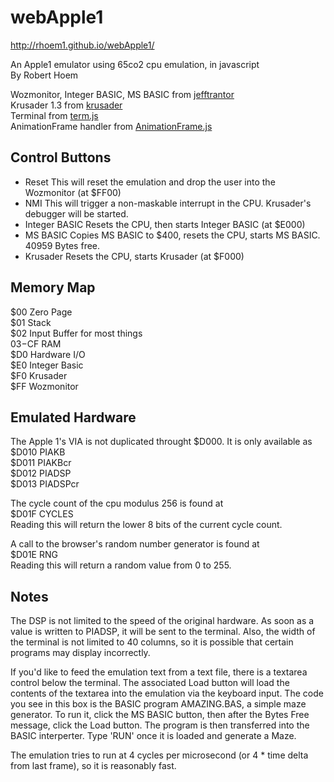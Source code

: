 # webApple1

http://rhoem1.github.io/webApple1/

An Apple1 emulator using 65co2 cpu emulation, in javascript  
By Robert Hoem

Wozmonitor, Integer BASIC,  MS BASIC from [jefftrantor][]  
Krusader 1.3 from [krusader][]  
Terminal from [term.js][]  
AnimationFrame handler from [AnimationFrame.js][]  

Control Buttons
---------------
* Reset
This will reset the emulation and drop the user into the Wozmonitor (at $FF00)
* NMI
This will trigger a non-maskable interrupt in the CPU.  Krusader's debugger will be started.
* Integer BASIC
Resets the CPU, then starts Integer BASIC (at $E000)
* MS BASIC
Copies MS BASIC to $400, resets the CPU, starts MS BASIC.  40959 Bytes free.
* Krusader
Resets the CPU, starts Krusader (at $F000)


Memory Map
----------
$00 Zero Page  
$01 Stack  
$02 Input Buffer for most things  
$03-$CF RAM  
$D0 Hardware I/O  
$E0 Integer Basic  
$F0 Krusader  
$FF Wozmonitor  

Emulated Hardware
-----------------
The Apple 1's VIA is not duplicated throught $D000.  It is only available as  
$D010 PIAKB  
$D011 PIAKBcr  
$D012 PIADSP  
$D013 PIADSPcr

The cycle count of the cpu modulus 256 is found at  
$D01F CYCLES  
Reading this will return the lower 8 bits of the current cycle count.  

A call to the browser's random number generator is found at  
$D01E RNG  
Reading this will return a random value from 0 to 255.

Notes
-----
The DSP is not limited to the speed of the original hardware.  As soon as a value
is written to PIADSP, it will be sent to the terminal.  Also, the width of the terminal
is not limited to 40 columns, so it is possible that certain programs may display
incorrectly.

If you'd like to feed the emulation text from a text file, there is a textarea control
below the terminal.  The associated Load button will load the contents of the textarea
into the emulation via the keyboard input.  The code you see in this box is the BASIC
program AMAZING.BAS, a simple maze generator.  To run it, click the MS BASIC button, then
after the Bytes Free message, click the Load button.  The program is then transferred
into the BASIC interperter.  Type 'RUN' once it is loaded and generate a Maze.

The emulation tries to run at 4 cycles per microsecond (or 4 * time delta from last frame),
so it is reasonably fast.





[jefftrantor]: https://github.com/jefftranter/6502
[krusader]: http://school.anhb.uwa.edu.au/personalpages/kwessen/apple1/Krusader.htm
[term.js]: https://github.com/chjj/term.js
[AnimationFrame.js]: https://github.com/kof/animationFrame
